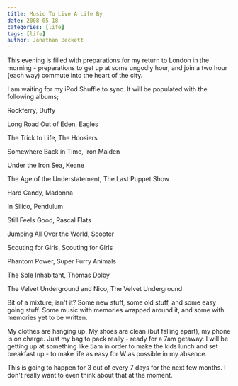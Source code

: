 ```yaml
---
title: Music To Live A Life By
date: 2008-05-18
categories: [life]
tags: [life]
author: Jonathan Beckett
---
```


This evening is filled with preparations for my return to London in the morning - preparations to get up at some ungodly hour, and join a two hour (each way) commute into the heart of the city.

I am waiting for my iPod Shuffle to sync. It will be populated with the following albums;

Rockferry, Duffy

Long Road Out of Eden, Eagles

The Trick to Life, The Hoosiers

Somewhere Back in Time, Iron Maiden

Under the Iron Sea, Keane

The Age of the Understatement, The Last Puppet Show

Hard Candy, Madonna

In Silico, Pendulum

Still Feels Good, Rascal Flats

Jumping All Over the World, Scooter

Scouting for Girls, Scouting for Girls

Phantom Power, Super Furry Animals

The Sole Inhabitant, Thomas Dolby

The Velvet Underground and Nico, The Velvet Underground

Bit of a mixture, isn't it? Some new stuff, some old stuff, and some easy going stuff. Some music with memories wrapped around it, and some with memories yet to be written.

My clothes are hanging up. My shoes are clean (but falling apart), my phone is on charge. Just my bag to pack really - ready for a 7am getaway. I will be getting up at something like 5am in order to make the kids lunch and set breakfast up - to make life as easy for W as possible in my absence.

This is going to happen for 3 out of every 7 days for the next few months. I don't really want to even think about that at the moment.